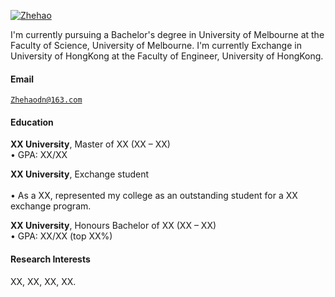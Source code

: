 [![Zhehao](https://img.shields.io/badge/XX-github-blue?logo=github)](http://github.com/ZhehaoD)

I'm currently pursuing a Bachelor's degree in University of Melbourne at the Faculty of Science, University of Melbourne.
I'm currently Exchange in University of HongKong at the Faculty of Engineer, University of HongKong.

#### Email  
<code>Zhehaodn@163.com</code>  

#### Education  
**XX University**, Master of XX (XX – XX)  
• GPA: XX/XX  

**XX University**, Exchange student <br>  
• As a XX, represented my college as an outstanding student for a XX exchange program.  

**XX University**, Honours Bachelor of XX (XX – XX)  
• GPA: XX/XX (top XX%)  

#### Research Interests  
XX, XX, XX, XX.